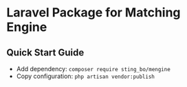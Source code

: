 # Laravel Package for Matching Engine

## Quick Start Guide

- Add dependency: `composer require sting_bo/mengine`
- Copy configuration: `php artisan vendor:publish`
